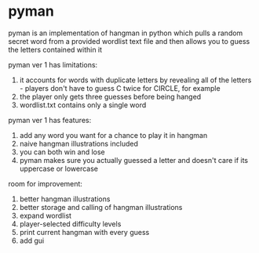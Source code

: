 # pyman

pyman is an implementation of hangman in python which pulls a random secret word from a provided wordlist text file and then allows you to guess the letters contained within it

pyman ver 1 has limitations:
1. it accounts for words with duplicate letters by revealing all of the letters - players don't have to guess C twice for CIRCLE, for example
2. the player only gets three guesses before being hanged
3. wordlist.txt contains only a single word

pyman ver 1 has features:
1. add any word you want for a chance to play it in hangman
2. naive hangman illustrations included
3. you can both win and lose
4. pyman makes sure you actually guessed a letter and doesn't care if its uppercase or lowercase

room for improvement:
1. better hangman illustrations
2. better storage and calling of hangman illustrations
3. expand wordlist
4. player-selected difficulty levels
5. print current hangman with every guess
6. add gui